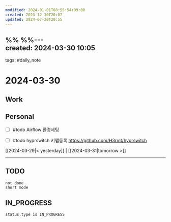 ```yaml
---
modified: 2024-01-01T08:55:54+09:00
created: 2023-12-30T20:07
updated: 2024-07-20T20:55
---
```

%%  %%---  
created: 2024-03-30 10:05  
---  
tags: #daily_note  
  
# 2024-03-30  

## Work


## Personal
- [ ] #todo Airflow 환경세팅
- [ ] #todo hyprswitch 키맵등록 https://github.com/H3rmt/hyprswitch

  
  
[[2024-03-29|< yesterday]] | [[2024-03-31|tomorrow >]]  
  
---  


## TODO
```tasks  
not done  
short mode  
```

## IN_PROGRESS
```tasks  
status.type is IN_PROGRESS
```

